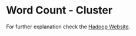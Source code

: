 # Word Count - Cluster

For further explanation check the [Hadoop Website](http://hadoop.apache.org/).
